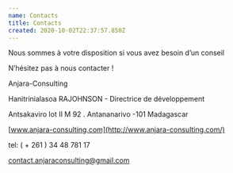 ```yaml
---
name: Contacts
title: Contacts
created: 2020-10-02T22:37:57.850Z
---
```

Nous sommes à votre disposition si vous avez besoin d’un conseil

N’hésitez pas à nous contacter !

Anjara-Consulting

Hanitrinialasoa RAJOHNSON - Directrice de développement

Antsakaviro lot II M 92 . Antananarivo -101 Madagascar



[www.anjara-consulting.com](http://www.anjara-consulting.com/)

tel: ( + 261 ) 34 48 781 17

[contact.anjaraconsulting@gmail.com](mailto:contact.anjaraconsulting@gmail.com)